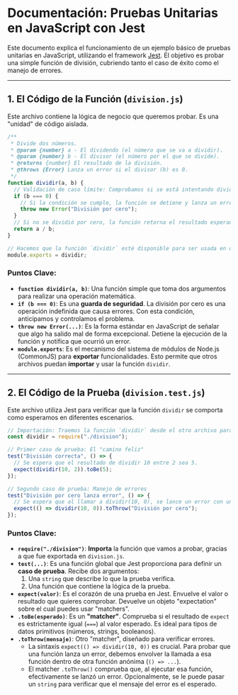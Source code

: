 # Documentación: Pruebas Unitarias en JavaScript con Jest

Este documento explica el funcionamiento de un ejemplo básico de pruebas unitarias en JavaScript, utilizando el framework [Jest](https://jestjs.io/). El objetivo es probar una simple función de división, cubriendo tanto el caso de éxito como el manejo de errores.

---

## 1. El Código de la Función (`division.js`)

Este archivo contiene la lógica de negocio que queremos probar. Es una "unidad" de código aislada.

```javascript
/**
 * Divide dos números.
 * @param {number} a - El dividendo (el número que se va a dividir).
 * @param {number} b - El divisor (el número por el que se divide).
 * @returns {number} El resultado de la división.
 * @throws {Error} Lanza un error si el divisor (b) es 0.
 */
function dividir(a, b) {
  // Validación de caso límite: Comprobamos si se está intentando dividir por cero.
  if (b === 0) {
    // Si la condición se cumple, la función se detiene y lanza un error.
    throw new Error("División por cero");
  }
  // Si no se dividió por cero, la función retorna el resultado esperado.
  return a / b;
}

// Hacemos que la función `dividir` esté disponible para ser usada en otros archivos.
module.exports = dividir;
```

### Puntos Clave:

*   **`function dividir(a, b)`**: Una función simple que toma dos argumentos para realizar una operación matemática.
*   **`if (b === 0)`**: Es una **guarda de seguridad**. La división por cero es una operación indefinida que causa errores. Con esta condición, anticipamos y controlamos el problema.
*   **`throw new Error(...)`**: Es la forma estándar en JavaScript de señalar que algo ha salido mal de forma excepcional. Detiene la ejecución de la función y notifica que ocurrió un error.
*   **`module.exports`**: Es el mecanismo del sistema de módulos de Node.js (CommonJS) para **exportar** funcionalidades. Esto permite que otros archivos puedan **importar** y usar la función `dividir`.

---

## 2. El Código de la Prueba (`division.test.js`)

Este archivo utiliza Jest para verificar que la función `dividir` se comporta como esperamos en diferentes escenarios.

```javascript
// Importación: Traemos la función `dividir` desde el otro archivo para poder usarla.
const dividir = require("./division");

// Primer caso de prueba: El "camino feliz"
test("División correcta", () => {
  // Se espera que el resultado de dividir 10 entre 2 sea 5.
  expect(dividir(10, 2)).toBe(5);
});

// Segundo caso de prueba: Manejo de errores
test("División por cero lanza error", () => {
  // Se espera que al llamar a dividir(10, 0), se lance un error con un mensaje específico.
  expect(() => dividir(10, 0)).toThrow("División por cero");
});
```

### Puntos Clave:

*   **`require("./division")`**: **Importa** la función que vamos a probar, gracias a que fue exportada en `division.js`.
*   **`test(...)`**: Es una función global que Jest proporciona para definir un **caso de prueba**. Recibe dos argumentos:
    1.  Una `string` que describe lo que la prueba verifica.
    2.  Una función que contiene la lógica de la prueba.
*   **`expect(valor)`**: Es el corazón de una prueba en Jest. Envuelve el valor o resultado que quieres comprobar. Devuelve un objeto "expectation" sobre el cual puedes usar "matchers".
*   **`.toBe(esperado)`**: Es un **"matcher"**. Comprueba si el resultado de `expect` es estrictamente igual (`===`) al valor esperado. Es ideal para tipos de datos primitivos (números, strings, booleanos).
*   **`.toThrow(mensaje)`**: Otro "matcher", diseñado para verificar errores.
    *   La sintaxis `expect(() => dividir(10, 0))` es crucial. Para probar que una función lanza un error, debemos envolver la llamada a esa función dentro de otra función anónima (`() => ...`).
    *   El matcher `.toThrow()` comprueba que, al ejecutar esa función, efectivamente se lanzó un error. Opcionalmente, se le puede pasar un `string` para verificar que el mensaje del error es el esperado.